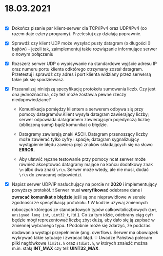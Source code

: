 # 18.03.2021

#

- [x] Dokończ pisanie par klient-serwer dla TCP/IPv4 oraz UDP/IPv4 (co razem daje cztery programy). Przetestuj czy działają poprawnie.

- [x] Sprawdź czy klient UDP może wysyłać pusty datagram (o długości 0 bajtów) - jeżeli tak, zaimplementuj takie rozwiązanie informujące serwer o nowym połączeniu

- [x] Rozszerz serwer UDP o wypisywanie na standardowe wyjście adresu IP oraz numeru portu klienta odktórego otrzymany został datagram. Przetestuj i sprawdź czy adres i port klienta widziany przez serwersą takie jak się spodziewasz.

- [x] Przeanalizuj niniejszą specyfikację protokołu sumowania liczb. Czy jest ona jednoznaczna, czy też może zostawia pewne rzeczy niedopowiedziane?
  - Komunikacja pomiędzy klientem a serwerem odbywa się przy pomocy datagramów.Klient wysyła datagram zawierający liczby; serwer odpowiada datagramem zawierającym pojedynczą liczbę (obliczoną sumę) bądź komunikat o błędzie.
  
  - Datagramy zawierają znaki ASCII. Datagram przenoszący liczby może zawierać tylko cyfry i spacje; datagram sygnalizujący wystąpienie błędu zawiera pięć znaków składających się na słowo **ERROR**.
  
  - Aby ułatwić ręczne testowanie przy pomocy ncat serwer może również akceptować datagramy mające na końcu dodatkowy znak `\n` albo dwa znaki `\r\n`. Serwer może wtedy, ale nie musi, dodać `\r\n` do zwracanej odpowiedzi.

- [x] Napisz serwer UDP/IP nasłuchujący na porcie nr **2020** i implementujący powyższy protokół. 
:exclamation: Serwer musi **weryfikować** odebrane dane i **zwracać komunikat o błędzie** jeśli są one nieprawidłowe w sensie zgodności ze specyfikacją protokołu. 
:exclamation: W kodzie używaj zmiennych roboczych któregoś ze standardowych typów całkowitoliczbowych (`int`, `unsigned long int`, `uint32_t`, itd.). Co za tym idzie, odebrany ciąg cyfr będzie mógł reprezentować liczbę zbyt dużą, aby dało się ją zapisać w zmiennej wybranego typu. 
:exclamation: Podobnie może się zdarzyć, że podczas dodawania wystąpi przepełnienie (ang. overflow). Serwer ma obowiązek wykrywać takie sytuacje i zwracać błąd. 
:bulb: Uwadze Państwa polecam pliki nagłówkowe `limits.h` oraz `stdint.h`, w których znaleźć można m.in. stałą **INT_MAX** czy też **UINT32_MAX**.